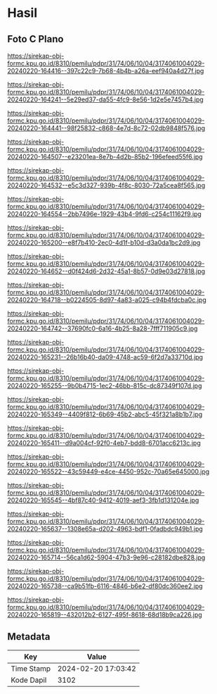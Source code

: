 # Hasil

## Foto C Plano

https://sirekap-obj-formc.kpu.go.id/8310/pemilu/pdpr/31/74/06/10/04/3174061004029-20240220-164416--397c22c9-7b68-4b4b-a26a-eef940a4d27f.jpg

https://sirekap-obj-formc.kpu.go.id/8310/pemilu/pdpr/31/74/06/10/04/3174061004029-20240220-164241--5e29ed37-da55-4fc9-8e56-1d2e5e7457b4.jpg

https://sirekap-obj-formc.kpu.go.id/8310/pemilu/pdpr/31/74/06/10/04/3174061004029-20240220-164441--98f25832-c868-4e7d-8c72-02db9848f576.jpg

https://sirekap-obj-formc.kpu.go.id/8310/pemilu/pdpr/31/74/06/10/04/3174061004029-20240220-164507--e23201ea-8e7b-4d2b-85b2-196efeed55f6.jpg

https://sirekap-obj-formc.kpu.go.id/8310/pemilu/pdpr/31/74/06/10/04/3174061004029-20240220-164532--e5c3d327-939b-4f8c-8030-72a5cea8f565.jpg

https://sirekap-obj-formc.kpu.go.id/8310/pemilu/pdpr/31/74/06/10/04/3174061004029-20240220-164554--2bb7496e-1929-43b4-9fd6-c254c11162f9.jpg

https://sirekap-obj-formc.kpu.go.id/8310/pemilu/pdpr/31/74/06/10/04/3174061004029-20240220-165200--e8f7b410-2ec0-4d1f-b10d-d3a0da1bc2d9.jpg

https://sirekap-obj-formc.kpu.go.id/8310/pemilu/pdpr/31/74/06/10/04/3174061004029-20240220-164652--d0f424d6-2d32-45a1-8b57-0d9e03d27818.jpg

https://sirekap-obj-formc.kpu.go.id/8310/pemilu/pdpr/31/74/06/10/04/3174061004029-20240220-164718--b0224505-8d97-4a83-a025-c94b4fdcba0c.jpg

https://sirekap-obj-formc.kpu.go.id/8310/pemilu/pdpr/31/74/06/10/04/3174061004029-20240220-164742--37690fc0-6a16-4b25-8a28-7fff711905c9.jpg

https://sirekap-obj-formc.kpu.go.id/8310/pemilu/pdpr/31/74/06/10/04/3174061004029-20240220-165231--26b16b40-da09-4748-ac59-6f2d7a33710d.jpg

https://sirekap-obj-formc.kpu.go.id/8310/pemilu/pdpr/31/74/06/10/04/3174061004029-20240220-165255--9b0b4715-1ec2-46bb-815c-dc87349f107d.jpg

https://sirekap-obj-formc.kpu.go.id/8310/pemilu/pdpr/31/74/06/10/04/3174061004029-20240220-165349--4409f812-6b69-45b2-abc5-45f321a8b1b7.jpg

https://sirekap-obj-formc.kpu.go.id/8310/pemilu/pdpr/31/74/06/10/04/3174061004029-20240220-165411--d9a004cf-92f0-4eb7-bdd8-6701acc6213c.jpg

https://sirekap-obj-formc.kpu.go.id/8310/pemilu/pdpr/31/74/06/10/04/3174061004029-20240220-165522--43c59449-e4ce-4450-952c-70a65e645000.jpg

https://sirekap-obj-formc.kpu.go.id/8310/pemilu/pdpr/31/74/06/10/04/3174061004029-20240220-165545--4bf87c40-9412-4019-aef3-3fb1d131204e.jpg

https://sirekap-obj-formc.kpu.go.id/8310/pemilu/pdpr/31/74/06/10/04/3174061004029-20240220-165637--1308e65a-d202-4963-bdf1-0fadbdc949b1.jpg

https://sirekap-obj-formc.kpu.go.id/8310/pemilu/pdpr/31/74/06/10/04/3174061004029-20240220-165714--56ca1d62-5904-47b3-9e96-c28182dbe828.jpg

https://sirekap-obj-formc.kpu.go.id/8310/pemilu/pdpr/31/74/06/10/04/3174061004029-20240220-165738--ca9b51fb-6116-4846-b6e2-df80dc360ee2.jpg

https://sirekap-obj-formc.kpu.go.id/8310/pemilu/pdpr/31/74/06/10/04/3174061004029-20240220-165819--432012b2-6127-495f-8618-68d18b9ca226.jpg


## Metadata

| Key        | Value               |
| ---------- | ------------------- |
| Time Stamp | 2024-02-20 17:03:42 |
| Kode Dapil | 3102                |



